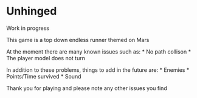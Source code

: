 # Unhinged
Work in progress

This game is a top down endless runner themed on Mars

At the moment there are many known issues such as:
    * No path collison
    * The player model does not turn

In addition to these problems, things to add in the future are:
    * Enemies
    * Points/Time survived
    * Sound

Thank you for playing and please note any other issues you find
 
   
